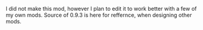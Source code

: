 I did not make this mod, however I plan to edit it to work better with a few of my own mods.
Source of 0.9.3 is here for reffernce, when designing other mods.
